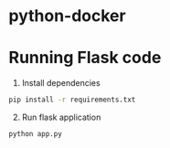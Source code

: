 # python-docker


# Running Flask code

1. Install dependencies

```bash
pip install -r requirements.txt
```

2. Run flask application

```bash
python app.py
```
